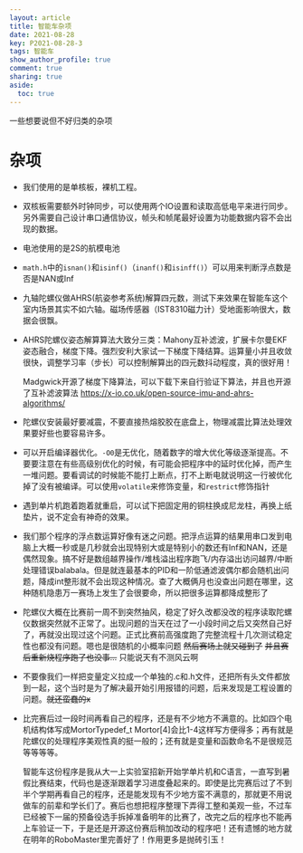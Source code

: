 ```yaml
---
layout: article
title: 智能车杂项
date: 2021-08-28
key: P2021-08-28-3
tags: 智能车
show_author_profile: true
comment: true
sharing: true
aside:
  toc: true
---
```


一些想要说但不好归类的杂项

<!--more-->

# 杂项

- 我们使用的是单核板，裸机工程。

- 双核板需要额外时钟同步，可以使用两个IO设置和读取高低电平来进行同步。另外需要自己设计串口通信协议，帧头和帧尾最好设置为功能数据内容不会出现的数据。

- 电池使用的是2S的航模电池

- `math.h`中的`isnan()`和`isinf()`（`inanf()`和`isinff()`）可以用来判断浮点数是否是NAN或Inf

- 九轴陀螺仪做AHRS(航姿参考系统)解算四元数，测试下来效果在智能车这个室内场景其实不如六轴。磁场传感器（IST8310磁力计）受地面影响很大，数据会很飘。

- AHRS陀螺仪姿态解算算法大致分三类：Mahony互补滤波，扩展卡尔曼EKF姿态融合，梯度下降。强烈安利大家试一下梯度下降结算。运算量小并且收敛很快，调整学习率（步长）可以控制解算出的四元数抖动程度，真的很好用！

  Madgwick开源了梯度下降算法，可以下载下来自行验证下算法，并且也开源了互补滤波算法 https://x-io.co.uk/open-source-imu-and-ahrs-algorithms/

- 陀螺仪安装最好要减震，不要直接热熔胶胶在底盘上，物理减震比算法处理效果要好些也要容易许多。

- 可以开启编译器优化。`-O0`是无优化，随着数字的增大优化等级逐渐提高。不要要注意在有些高级别优化的时候，有可能会把程序中的延时优化掉，而产生一堆问题。要看调试的时候能不能打上断点，打不上断电就说明这一行被优化掉了没有被编译。可以使用`volatile`来修饰变量，和`restrict`修饰指针

- 遇到单片机跑着跑着就重启，可以试下把固定用的铜柱换成尼龙柱，再换上纸垫片，说不定会有神奇的效果。

- 我们那个程序的浮点数运算好像有迷之问题。把浮点运算的结果用串口发到电脑上大概一秒或是几秒就会出现特别大或是特别小的数还有Inf和NAN，还是偶然现象。搞不好是数组越界操作/堆栈溢出程序跑飞/内存溢出访问越界/中断处理错误balabala。但是就连最基本的PID和一阶低通滤波偶尔都会随机出问题，降成int整形就不会出现这种情况。查了大概俩月也没查出问题在哪里，这种随机隐患万一赛场上发生了会很要命，所以把很多运算都降成整形了

- 陀螺仪大概在比赛前一周不到突然抽风，稳定了好久改都没改的程序读取陀螺仪数据突然就不正常了。出现问题的当天在过了一小段时间之后又突然自己好了，再就没出现过这个问题。正式比赛前高强度跑了完整流程十几次测试稳定性也都没有问题。嗯也是很随机的小概率问题 ~~然后赛场上就又碰到了~~ ~~并且赛后重新烧程序跑了也没事...~~ 只能说天有不测风云啊

- 不要像我们一样把变量定义拉成一个单独的.c和.h文件，还把所有头文件都放到一起，这个当时是为了解决最开始引用报错的问题，后来发现是工程设置的问题。~~就还蛮蠢的x~~

- 比完赛后过一段时间再看自己的程序，还是有不少地方不满意的。比如四个电机结构体写成MortorTypedef_t Mortor[4]会比1-4这样写方便得多；再有就是陀螺仪的处理程序美观性真的挺一般的；还有就是变量和函数命名不是很规范等等等等。

  智能车这份程序是我从大一上实验室招新开始学单片机和C语言，一直写到暑假比赛结束，代码也是逐渐跟着学习进度叠起来的。即使是比完赛后过了不到半个学期再看自己的程序，还是能发现有不少地方蛮不满意的，那就更不用说做车的前辈和学长们了。赛后也想把程序整理下弄得工整和美观一些，不过车已经被下一届的预备役选手拆掉准备明年的比赛了，改完之后的程序也不能再上车验证一下，于是还是开源这份赛后稍加改动的程序吧！还有遗憾的地方就在明年的RoboMaster里完善好了！作用更多是抛砖引玉！
